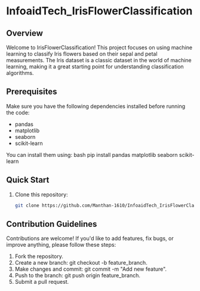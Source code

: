 # InfoaidTech_IrisFlowerClassification

## Overview
Welcome to IrisFlowerClassification! This project focuses on using machine learning to classify Iris flowers based on their sepal and petal measurements. The Iris dataset is a classic dataset in the world of machine learning, making it a great starting point for understanding classification algorithms.

## Prerequisites
Make sure you have the following dependencies installed before running the code:
- pandas
- matplotlib
- seaborn
- scikit-learn

You can install them using:
bash
pip install pandas matplotlib seaborn scikit-learn


## Quick Start
1. Clone this repository:
   ```bash
   git clone https://github.com/Manthan-1610/InfoaidTech_IrisFlowerClassification.git
   ```

## Contribution Guidelines
Contributions are welcome! If you'd like to add features, fix bugs, or improve anything, please follow these steps:
1. Fork the repository.
2. Create a new branch: git checkout -b feature_branch.
3. Make changes and commit: git commit -m "Add new feature".
4. Push to the branch: git push origin feature_branch.
5. Submit a pull request.
